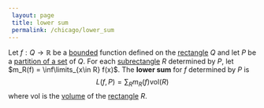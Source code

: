 ```yaml
---
 layout: page
 title: lower sum
 permalink: /chicago/lower_sum
---
```

Let $f: Q\to \mathbb R$ be a [bounded](https://mathgloss.github.io/MathGloss/bounded) function defined on the [rectangle](https://mathgloss.github.io/MathGloss/rectangle) $Q$ and let $P$ be a [partition of a set](https://mathgloss.github.io/MathGloss/partition_of_a_set) of $Q$. For each [subrectangle](https://mathgloss.github.io/MathGloss/subrectangle) $R$ determined by $P$, let $m_R(f) = \inf\limits_{x\in R} f(x)$. The **lower sum** for $f$ determined by $P$ is $$L(f,P) = \sum_{R} m_R(f)\text{vol}(R)$$ where $\text{vol}$ is the [volume](https://mathgloss.github.io/MathGloss/volume) of the [rectangle](https://mathgloss.github.io/MathGloss/rectangle) $R$.